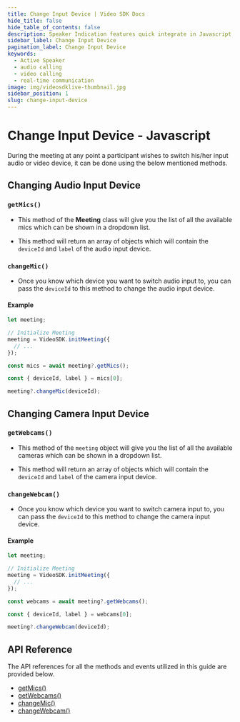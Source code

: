 ```yaml
---
title: Change Input Device | Video SDK Docs
hide_title: false
hide_table_of_contents: false
description: Speaker Indication features quick integrate in Javascript, React JS, Android, IOS, React Native, Flutter with Video SDK to add live video & audio conferencing to your applications.
sidebar_label: Change Input Device
pagination_label: Change Input Device
keywords:
  - Active Speaker
  - audio calling
  - video calling
  - real-time communication
image: img/videosdklive-thumbnail.jpg
sidebar_position: 1
slug: change-input-device
---
```


# Change Input Device - Javascript

During the meeting at any point a participant wishes to switch his/her input audio or video device, it can be done using the below mentioned methods.

## Changing Audio Input Device

### `getMics()`

- This method of the **Meeting** class will give you the list of all the available mics which can be shown in a dropdown list.

- This method will return an array of objects which will contain the `deviceId` and `label` of the audio input device.

### `changeMic()`

- Once you know which device you want to switch audio input to, you can pass the `deviceId` to this method to change the audio input device.

#### Example

```js
let meeting;

// Initialize Meeting
meeting = VideoSDK.initMeeting({
  // ...
});

const mics = await meeting?.getMics();

const { deviceId, label } = mics[0];

meeting?.changeMic(deviceId);
```

## Changing Camera Input Device

### `getWebcams()`

- This method of the `meeting` object will give you the list of all the available cameras which can be shown in a dropdown list.

- This method will return an array of objects which will contain the `deviceId` and `label` of the camera input device.

### `changeWebcam()`

- Once you know which device you want to switch camera input to, you can pass the `deviceId` to this method to change the camera input device.

#### Example

```js
let meeting;

// Initialize Meeting
meeting = VideoSDK.initMeeting({
  // ...
});

const webcams = await meeting?.getWebcams();

const { deviceId, label } = webcams[0];

meeting?.changeWebcam(deviceId);
```

## API Reference

The API references for all the methods and events utilized in this guide are provided below.

- [getMics()](/javascript/api/sdk-reference/meeting-class/methods#getmics)
- [getWebcams()](/javascript/api/sdk-reference/meeting-class/methods#getwebcams)
- [changeMic()](/javascript/api/sdk-reference/meeting-class/methods#changemic)
- [changeWebcam()](/javascript/api/sdk-reference/meeting-class/methods#changewebcam)
